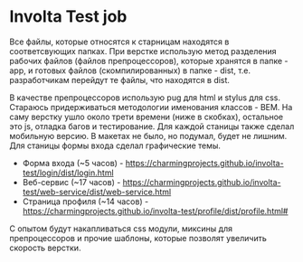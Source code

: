 # Involta Test job
Все файлы, которые относятся к старницам находятся в соответсвующих папках.
При верстке использую метод разделения рабочих файлов (файлов препроцессоров), которые хранятся в папке - app, и готовых файлов (скомпилированных) в папке - dist, т.е. разработчикам перейдут те файлы, что находятся в dist.

В качестве препроцессоров использую pug для html и stylus для css.
Стараюсь придерживаться методологии именования классов - BEM. 
На саму верстку ушло около трети времени (ниже в скобках), остальное это js, отладка багов и тестирование.
Для каждой станицы также сделал мобильную версию. В макетах не было, но подумал, будет не лишним.
Для станицы формы входа сделал графические темы.

- Форма входа (~5 часов) - https://charmingprojects.github.io/involta-test/login/dist/login.html
- Веб-сервис (~17 часов) - https://charmingprojects.github.io/involta-test/web-service/dist/web-service.html
- Страница профиля (~14 часов) - https://charmingprojects.github.io/involta-test/profile/dist/profile.html#

С опытом будут накапливаться css модули, миксины для препроцессоров и прочие шаблоны, которые позволят увеличить скорость верстки.
